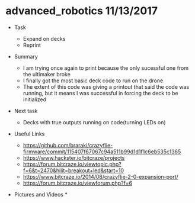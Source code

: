 # advanced_robotics 11/13/2017


* Task
	* Expand on decks
	* Reprint
* Summary
	*  I am trying once again to print because the only sucessful one from the ultimaker broke
	* I finally got the most basic deck code to run on the drone
	* The extent of this code was giving a printout that said the code was running, but it means I was successful in forcing the deck to be initialized
* Next task
	* Decks with true outputs running on code(turning LEDs on)
* Useful Links
	* <https://github.com/braraki/crazyflie-firmware/commit/115407f67067c94a511b99d1d1f1c6eb535c1365>
	* <https://www.hackster.io/bitcraze/projects>
	* <https://forum.bitcraze.io/viewtopic.php?f=6&t=2470&hilit=breakout+led&start=10>
	* <https://www.bitcraze.io/2014/08/crazyflie-2-0-expansion-port/>
	* <https://forum.bitcraze.io/viewforum.php?f=6>

* Pictures and Videos
	* 